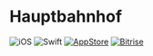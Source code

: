 # Hauptbahnhof

![iOS](https://img.shields.io/badge/iOS-9.0%2B-blue.svg)
![Swift](https://img.shields.io/badge/Swift-4.2-blue.svg)
[![AppStore](https://img.shields.io/itunes/v/1436394937.svg)](https://itunes.apple.com/us/app/argonaut/id1436394937)
[![Bitrise](https://app.bitrise.io/app/8a121cdfdf200cf0/status.svg?token=L8qKO7xe5nMSN2csrZGJrg&branch=master)](https://app.bitrise.io/app/8a121cdfdf200cf0)
